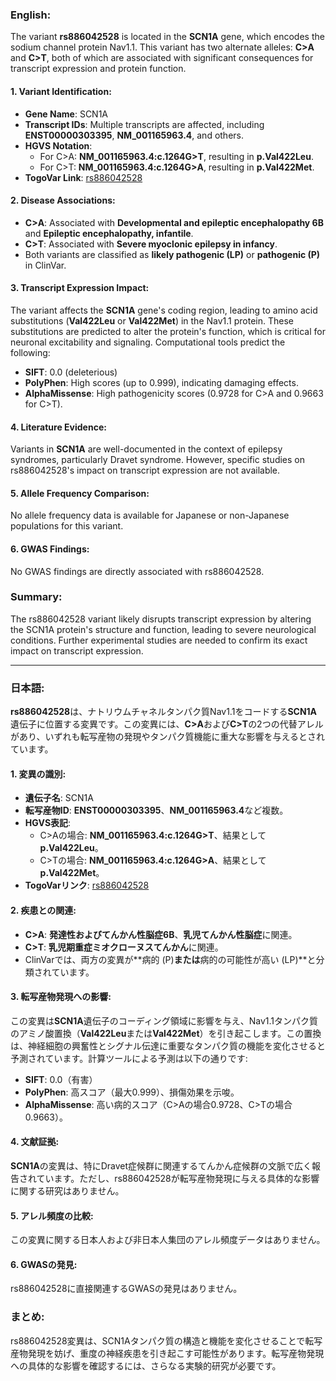 ### English:
The variant **rs886042528** is located in the **SCN1A** gene, which encodes the sodium channel protein Nav1.1. This variant has two alternate alleles: **C>A** and **C>T**, both of which are associated with significant consequences for transcript expression and protein function.

#### 1. Variant Identification:
- **Gene Name**: SCN1A
- **Transcript IDs**: Multiple transcripts are affected, including **ENST00000303395**, **NM_001165963.4**, and others.
- **HGVS Notation**:
  - For C>A: **NM_001165963.4:c.1264G>T**, resulting in **p.Val422Leu**.
  - For C>T: **NM_001165963.4:c.1264G>A**, resulting in **p.Val422Met**.
- **TogoVar Link**: [rs886042528](https://togovar.org/variant/tgv417503323)

#### 2. Disease Associations:
- **C>A**: Associated with **Developmental and epileptic encephalopathy 6B** and **Epileptic encephalopathy, infantile**.
- **C>T**: Associated with **Severe myoclonic epilepsy in infancy**.
- Both variants are classified as **likely pathogenic (LP)** or **pathogenic (P)** in ClinVar.

#### 3. Transcript Expression Impact:
The variant affects the **SCN1A** gene's coding region, leading to amino acid substitutions (**Val422Leu** or **Val422Met**) in the Nav1.1 protein. These substitutions are predicted to alter the protein's function, which is critical for neuronal excitability and signaling. Computational tools predict the following:
- **SIFT**: 0.0 (deleterious)
- **PolyPhen**: High scores (up to 0.999), indicating damaging effects.
- **AlphaMissense**: High pathogenicity scores (0.9728 for C>A and 0.9663 for C>T).

#### 4. Literature Evidence:
Variants in **SCN1A** are well-documented in the context of epilepsy syndromes, particularly Dravet syndrome. However, specific studies on rs886042528's impact on transcript expression are not available.

#### 5. Allele Frequency Comparison:
No allele frequency data is available for Japanese or non-Japanese populations for this variant.

#### 6. GWAS Findings:
No GWAS findings are directly associated with rs886042528.

### Summary:
The rs886042528 variant likely disrupts transcript expression by altering the SCN1A protein's structure and function, leading to severe neurological conditions. Further experimental studies are needed to confirm its exact impact on transcript expression.

---

### 日本語:
**rs886042528**は、ナトリウムチャネルタンパク質Nav1.1をコードする**SCN1A**遺伝子に位置する変異です。この変異には、**C>A**および**C>T**の2つの代替アレルがあり、いずれも転写産物の発現やタンパク質機能に重大な影響を与えるとされています。

#### 1. 変異の識別:
- **遺伝子名**: SCN1A
- **転写産物ID**: **ENST00000303395**、**NM_001165963.4**など複数。
- **HGVS表記**:
  - C>Aの場合: **NM_001165963.4:c.1264G>T**、結果として**p.Val422Leu**。
  - C>Tの場合: **NM_001165963.4:c.1264G>A**、結果として**p.Val422Met**。
- **TogoVarリンク**: [rs886042528](https://togovar.org/variant/tgv417503323)

#### 2. 疾患との関連:
- **C>A**: **発達性およびてんかん性脳症6B**、**乳児てんかん性脳症**に関連。
- **C>T**: **乳児期重症ミオクローヌスてんかん**に関連。
- ClinVarでは、両方の変異が**病的 (P)**または**病的の可能性が高い (LP)**と分類されています。

#### 3. 転写産物発現への影響:
この変異は**SCN1A**遺伝子のコーディング領域に影響を与え、Nav1.1タンパク質のアミノ酸置換（**Val422Leu**または**Val422Met**）を引き起こします。この置換は、神経細胞の興奮性とシグナル伝達に重要なタンパク質の機能を変化させると予測されています。計算ツールによる予測は以下の通りです:
- **SIFT**: 0.0（有害）
- **PolyPhen**: 高スコア（最大0.999）、損傷効果を示唆。
- **AlphaMissense**: 高い病的スコア（C>Aの場合0.9728、C>Tの場合0.9663）。

#### 4. 文献証拠:
**SCN1A**の変異は、特にDravet症候群に関連するてんかん症候群の文脈で広く報告されています。ただし、rs886042528が転写産物発現に与える具体的な影響に関する研究はありません。

#### 5. アレル頻度の比較:
この変異に関する日本人および非日本人集団のアレル頻度データはありません。

#### 6. GWASの発見:
rs886042528に直接関連するGWASの発見はありません。

### まとめ:
rs886042528変異は、SCN1Aタンパク質の構造と機能を変化させることで転写産物発現を妨げ、重度の神経疾患を引き起こす可能性があります。転写産物発現への具体的な影響を確認するには、さらなる実験的研究が必要です。